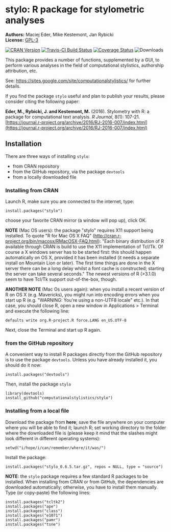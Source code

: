 # stylo: R package for stylometric analyses

**Authors:** Maciej Eder, Mike Kestemont, Jan Rybicki<br/>
**License:** [GPL-3](https://opensource.org/licenses/GPL-3.0)


[![CRAN Version](http://www.r-pkg.org/badges/version/stylo)](https://CRAN.R-project.org/package=stylo) [![Travis-CI Build Status](https://travis-ci.org/computationalstylistics/stylo.svg?branch=master)](https://travis-ci.org/computationalstylistics/stylo) [![Coverage Status](https://img.shields.io/codecov/c/github/computationalstylistics/stylo/master.svg)](https://codecov.io/github/computationalstylistics/stylo?branch=master)
![Downloads](http://cranlogs.r-pkg.org/badges/stylo)


This package provides a number of functions, supplemented by a GUI, to perform various
analyses in the field of computational stylistics, authorship attribution, etc.

See: https://sites.google.com/site/computationalstylistics/ for further details.

If you find the package `stylo` useful and plan to publish your results, please consider citing the following paper:

**Eder, M., Rybicki, J. and Kestemont, M.** (2016). Stylometry with R: a package for computational text analysis. _R Journal_, 8(1): 107-21.  [https://journal.r-project.org/archive/2016/RJ-2016-007/index.html](https://journal.r-project.org/archive/2016/RJ-2016-007/index.html)



## Installation

There are three ways of installing `stylo`:

* from CRAN repository
* from the GitHub repository, via the package `devtools`
* from a locally downloaded file

###  Installing from CRAN

Launch R, make sure you are connected to the internet, type: 

```
install.packages("stylo")
```

choose your favorite CRAN mirror (a window will pop up), click OK.

**NOTE** (Mac OS users): the package "stylo" requires X11 support being installed. To quote "R for Mac OS X FAQ" (http://cran.r-project.org/bin/macosx/RMacOSX-FAQ.html): "Each binary distribution of R available through CRAN is build to use the X11 implementation of Tcl/Tk. Of course a X windows server has to be started first: this should happen automatically on OS X, provided it has been installed (it needs a separate install on Mountain Lion or later). The first time things are done in the X server there can be a long delay whilst a font cache is constructed; starting the server can take several seconds." The newest versions of R (>3.1.0) seem to have Tcl/Tk support out-of-the-box, though.

**ANOTHER NOTE** (Mac Os users again): when you install a recent version of R on OS X (e.g. Mavericks), you might run into encoding errors when you start up R (e.g. "WARNING: You're using a non-UTF8 locale" etc.). In that case, you should close R, open a new window in Applications > Terminal and execute the following line:


```
defaults write org.R-project.R force.LANG en_US.UTF-8
```

Next, close the Terminal and start up R again.


### from the GitHub repository

A convenient way to install R packages directly from the GitHub repository is to use the package `devtools`. Unless you have already installed it, you should do it now:

```install.packages("devtools")```

Then, install the package `stylo`

```
library(devtools)
install_github("computationalstylistics/stylo")
```



### Installing from a local file

Download the package from **here**; save the file anywhere on your computer where you will be able to find it; launch R; set working directory to the folder where the downloaded file is (please keep it mind that the slashes might look different in different operating systems):

```
setwd("i/hope/i/can/remember/where/it/was/")
```

Install the package:

```
install.packages("stylo_0.6.5.tar.gz", repos = NULL, type = "source")
```

**NOTE**: the `stylo` package requires a few standard R packages to be installed. When installing from CRAN or from GitHub, the dependencies are downloaded automatically; otherwise, you have to install them manually. Type (or copy-paste) the following lines:

```
install.packages("tcltk2")
install.packages("ape")
install.packages("class")
install.packages("e1071")
install.packages("pamr")
install.packages("tsne")
```




